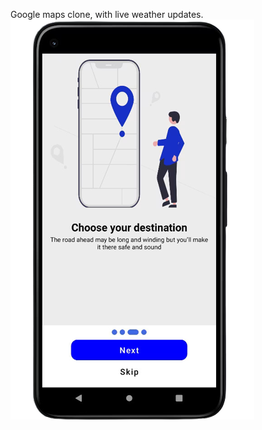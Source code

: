 Google maps clone, with live weather updates.
![](https://github.com/JohnDominicJasmin/Byahero_App/blob/main/screenshots/1-removebg-preview.png)
